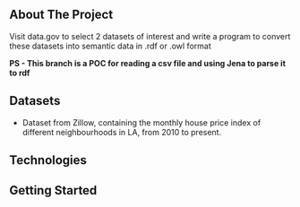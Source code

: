 ## About The Project

Visit data.gov to select 2 datasets of interest and write a program to convert these
datasets into semantic data in .rdf or .owl format

**PS - This branch is a POC for reading a csv file and using Jena to parse it to rdf**

## Datasets

- Dataset from Zillow, containing the monthly house price index of different neighbourhoods in LA, from 2010 to present.

## Technologies

## Getting Started
